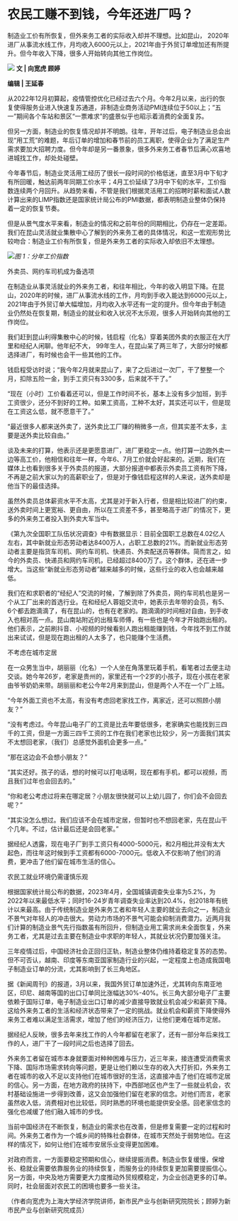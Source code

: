 

# 农民工赚不到钱，今年还进厂吗？

制造业工价有所恢复，但外来务工者的实际收入却并不理想。比如昆山，
2020年进厂从事流水线工作，月均收入6000元以上，2021年由于外贸订单增加还有所提升。但今年收入下降，很多人开始转向其他工作岗位。

![](https://inews.gtimg.com/om_bt/OMAk2RCA-rPd-2fRuK1GJV0izDL0n8i5NWYcU7W_ObxOIAA/1000)
**文 | 向宽虎 顾婷**

**编辑 | 王延春**

从2022年12月初算起，疫情管控优化已经过去六个月。今年2月以来，出行的恢复使得服务业进入快速复苏通道，非制造业商务活动PMI连续位于50以上；“五一”期间各个车站和景区“一票难求”的盛景似乎也昭示着消费的全面复苏。

但另一方面，制造业的恢复情况却并不明朗。往年，开年过后，电子制造业总会出现“用工荒”的难题，年后订单的增加和春节前的员工离职，使得企业为了满足生产需求要加大招聘力度。但今年却是另一番景象，很多外来务工者春节后满心欢喜地进城找工作，却处处碰壁。

今年春节后，制造业灵活用工经历了很长一段时间的价格低迷，直至3月中下旬才有所回暖，触达前两年同期工价水平；4月工价延续了3月中下旬的水平，工价指数连续两个月回升。从趋势来看，不管是我们根据灵活用工的招聘时薪和面试人数计算出来的LIMP指数还是国家统计局公布的PMI数据，都表明制造业整体仍保持着一定的恢复节奏。

但是从景气度水平来看，制造业的情况和之前年份的同期相比，仍存在一定差距。我们在昆山灵活就业集散中心了解到的外来务工者的具体情况，和这一宏观形势比较吻合：制造业工价有所恢复，但是外来务工者的实际收入却依旧不太理想。

![](https://inews.gtimg.com/om_bt/O5BYHQ218_ajS1PotpdNMQDFwnodwwvmFiyNxHXGG4qf8AA/1000)_图
1：分年工价指数_

外卖员、网约车司机成为备选项

在制造业从事灵活就业的外来务工者，和往年相比，今年的收入明显下降。在昆山，2020年的时候，进厂从事流水线的工作，月均到手收入能达到6000元以上，2021年由于外贸订单大幅增加，月均收入水平还有一定的提升。但今年由于制造业仍然处在恢复期，制造业的就业和收入状况不太乐观，很多人开始转向其他的工作岗位。

我们赶到昆山利得集散中心的时候，钱启程（化名）穿着美团外卖的衣服正在大厅里和经纪人闲聊。他年纪不大，
99年生人，在昆山呆了两三年了，大部分时候都选择进厂，有时候也会干一些其他的工作。

钱启程受访时说；“我今年2月就来昆山了，来了之后进过一次厂，干了整整一个月，扣除五险一金，到手工资只有3300多，后来就不干了。”

“现在（小时）工价看着还可以，但是工作时间不长，基本上没有多少加班，到手工资很少，还分不到好的工种。如果工资高，工种不太好，其实还可以干，但是现在工资这么低，就不愿意干了。”

“最近很多人都来送外卖了，送外卖比工厂赚的稍微多一点，但其实差不太多，主要是送外卖比较自由。”

谈及未来的打算，他表示还是更愿意进厂，进厂更稳定一点。他打算一边跑外卖一边等高工价，他相信和往年一样，今年6、7月工价就会好起来的。近期，我们在媒体上也看到很多关于外卖员的报道，大部分报道中都表示外卖员工资有所下降，不再是之前大家以为的高薪职业了，但是对于像钱启程这样的人来说，送外卖却是他当下的最佳选择。

虽然外卖员总体薪资水平不太高，尤其是对于新入行者，但是相比较进厂的约束，送外卖时间上更宽裕、更自由，所以在工资差不多，甚至略高于进厂的情况下，更多的外来务工者投入到外卖大军当中。

《第九次全国职工队伍状况调查》中有数据显示：目前全国职工总数在4.02亿人左右，其中新就业形态劳动者达8400万人，占职工总数的21%。而新就业形态劳动者主要是指货车司机、网约车司机、快递员、外卖配送员等群体。简而言之，如今的外卖员、快递员和网约车司机，已经超过8400万了。这个群体，还在进一步增大。当这些“新就业形态劳动者”越来越多的时候，这些行业的收入也会越来越低。

我们在和求职者的“经纪人”交流的时候，了解到除了外卖员，网约车司机也是另一个从工厂出来的首选行业。在和经纪人蓉姐交流中，她表示去年带的会员，有5、6个都去跑滴滴了，有在昆山的，也有在老家的。跑滴滴的时间相对自由，到手收入也相对高一点。昆山南站附近的出租车师傅，有一些也是今年才开始跑出租的。他们表示，之前刷抖音、小视频的时候看别人跑出租能赚到钱，今年找不到工作就出来试试，但是现在跑出租的人太多了，也只能赚个生活费。

不考虑在城市定居

在一众男生当中，胡丽丽（化名）一个人坐在角落里玩着手机，看笔者过去便主动交谈。她今年26岁，老家是贵州的，家里还有一个2岁的小孩子，现在小孩在老家由爷爷奶奶来带。胡丽丽和老公今年2月来到昆山，但是两个人不在一个厂上班。

“今年外面工资也不太高，有没有考虑回老家找工作，离家近，还可以照顾小朋友？”

“没有考虑过。今年昆山电子厂的工资是比去年要低很多，老家确实也能找到三四千的工资，但是一方面三四千工资的工作在我们老家也比较少，另一方面我们其实不太想回老家，（我们）总感觉外面机会更多一点。”

“那在这边会不会想小朋友？”

“其实还好。孩子的话，想的时候可以打电话啊，现在都有手机，都可以视频，而且我们过年也会回去的。”

“你和老公考虑过将来在哪定居？小朋友很快就可以上幼儿园了，你们会不会回去呢？”

“其实没怎么想过。我们应该不会在城市定居，但暂时也不想回老家，先在昆山干个几年。不过，估计最后还是会回老家。”

据经纪人透露，现在电子厂到手工资只有4000-5000元，和2月相比并没有太大起色，而往年这时候到手工资都有6000-7000元。低收入不仅影响了他们的消费，更冲击了他们留在城市生活的信心。

农民工就业环境仍需谨慎乐观

根据国家统计局公布的数据，2023年4月，全国城镇调查失业率为5.2%，为2022年以来最低水平；同时16-24岁青年调查失业率达到20.4%，创2018年有统计以来最高。由于传统制造业是外来务工者和年轻人主要的就业去向之一，制造业不景气对年轻人的冲击很大。劳动力市场的不景气可能会抑制消费潜力。近两月我们计算的制造业景气先行指数虽有所回升，但制造业用工需求尚未全面恢复，外来务工者，尤其是过去主要在制造业中求职的年轻人，其就业状况仍要加强关注。

三年疫情过后，中国经济社会正回归正轨，制造业整体仍维持着稳定复苏的态势。但不可否认，越南、印度等东南亚国家制造行业的兴起，一定程度上也造成我国电子制造业订单的分流，尤其影响到了长三角地区。

据《新闻周刊》的报道，3月以来，我国外贸订单加速外迁，尤其转向东南亚地区，印尼、越南等国的出口订单同比涨幅达30%-40%。长三角大部分电子厂主要依赖于国际订单，电子制造业出口订单的减少直接导致就业机会减少和薪资下降。这给外来务工者的生活和经济状态带来了一定的挑战。就业机会和薪资下降使得外来务工者难以满足生活需求，增加了他们的经济压力，让他们更难在城市定居。

据经纪人反映，很多去年来找工作的人今年都留在老家了，还有一部分年后来找工作的人，进厂干了一段时间之后也选择了回去。

外来务工者留在城市本身就要面对种种困难与压力，近三年来，接连遭受消费需求下降、国际市场需求转向等问题，更是让他们赖以生存的收入大打折扣，外来务工者在城市的收入不足以支持他们在城市很好的生活，这直接冲击了他们在城市定居的信心。另一方面，在地方政府的扶持下，中西部地区也产生了一些就业机会，农村基础设施进一步得到改善，这又会加强他们留在老家的信念。对他们而言，老家虽然收入低，消费相对也比较低，同时熟悉的环境也能提供安全感。回老家信念的强化也减缓了他们融入城市的步伐。

当前中国经济在不断恢复，制造业的需求也在改善，但是修复需要一定的过程和时间。外来务工者作为一个城乡间的特殊社会群体，在城市天然处于弱势地位。在这样的情况下，如何让他们在城市安居乐业变得更加困难。

对政府而言，一方面要稳定预期和信心，继续提振消费。制造业恢复缓慢，保增长、稳就业需要依靠服务业的持续恢复，而服务业的持续恢复更加需要提振信心。另一方面，中央及地方需要更大力度推动外贸规模稳定，为企业创造更多的订单。同时，社会层面对农民工的困境也要多一些关注。

（作者向宽虎为上海大学经济学院讲师，新市民产业与创新研究院院长；顾婷为新市民产业与创新研究院成员）

